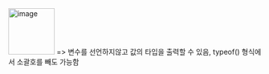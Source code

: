 <img width="92" alt="image" src="https://github.com/hyezg/js-study/assets/112006114/e2248ed3-1562-4c93-959f-2701d04d2ab4">
=> 변수를 선언하지않고 값의 타입을 출력할 수 있음, typeof() 형식에서 소괄호를 빼도 가능함
